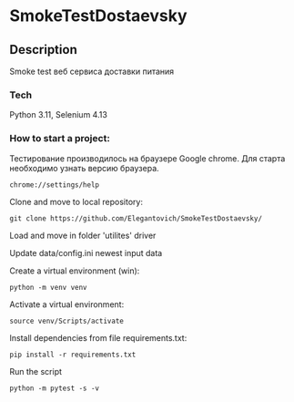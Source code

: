 # SmokeTestDostaevsky

## Description
Smoke test веб сервиса доставки питания

### Tech
Python 3.11, Selenium 4.13

### How to start a project:
Тестирование производилось на браузере Google chrome. Для старта необходимо узнать версию браузера.
```
chrome://settings/help
```
Clone and move to local repository:
```
git clone https://github.com/Elegantovich/SmokeTestDostaevsky/
```
Load and move in folder 'utilites' driver

Update data/config.ini newest input data

Create a virtual environment (win):
```
python -m venv venv
```
Activate a virtual environment:
```
source venv/Scripts/activate
```
Install dependencies from file requirements.txt:
```
pip install -r requirements.txt
```
Run the script
```
python -m pytest -s -v
```
